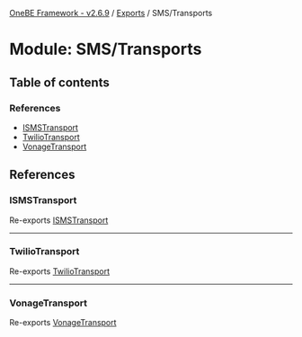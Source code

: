 [OneBE Framework - v2.6.9](../README.md) / [Exports](../modules.md) / SMS/Transports

# Module: SMS/Transports

## Table of contents

### References

- [ISMSTransport](SMS_Transports.md#ismstransport)
- [TwilioTransport](SMS_Transports.md#twiliotransport)
- [VonageTransport](SMS_Transports.md#vonagetransport)

## References

### ISMSTransport

Re-exports [ISMSTransport](../interfaces/SMS_Transports_ISMSTransport.ISMSTransport.md)

___

### TwilioTransport

Re-exports [TwilioTransport](../classes/SMS_Transports_TwilioTransport.TwilioTransport.md)

___

### VonageTransport

Re-exports [VonageTransport](../classes/SMS_Transports_VonageTransport.VonageTransport.md)
